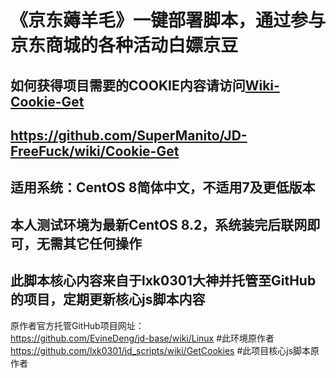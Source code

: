 # 《京东薅羊毛》一键部署脚本，通过参与京东商城的各种活动白嫖京豆
## 如何获得项目需要的COOKIE内容请访问[Wiki-Cookie-Get](https://github.com/SuperManito/JD-FreeFuck/wiki/Cookie-Get)
## https://github.com/SuperManito/JD-FreeFuck/wiki/Cookie-Get
## 适用系统：CentOS 8简体中文，不适用7及更低版本
## 本人测试环境为最新CentOS 8.2，系统装完后联网即可，无需其它任何操作
## 此脚本核心内容来自于lxk0301大神并托管至GitHub的项目，定期更新核心js脚本内容
原作者官方托管GitHub项目网址：\
https://github.com/EvineDeng/jd-base/wiki/Linux        #此环境原作者\
https://github.com/lxk0301/jd_scripts/wiki/GetCookies  #此项目核心js脚本原作者

